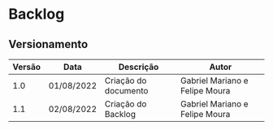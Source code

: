 # Backlog

## Versionamento

| Versão | Data  | Descrição            | Autor        |
| ------ | :---: | -------------------- | ------------ |
| 1.0   | 01/08/2022 | Criação do documento | Gabriel Mariano e Felipe Moura |
| 1.1   | 02/08/2022 | Criação do Backlog | Gabriel Mariano e Felipe Moura |